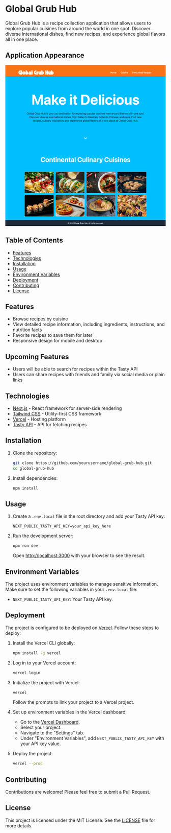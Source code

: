 # Global Grub Hub

Global Grub Hub is a recipe collection application that allows users to explore popular cuisines from around the world in one spot. Discover diverse international dishes, find new recipes, and experience global flavors all in one place.

## Application Appearance
![Web Application](/public/globalgrubhub.png)

## Table of Contents

- [Features](#features)
- [Technologies](#technologies)
- [Installation](#installation)
- [Usage](#usage)
- [Environment Variables](#environment-variables)
- [Deployment](#deployment)
- [Contributing](#contributing)
- [License](#license)

## Features

- Browse recipes by cuisine
- View detailed recipe information, including ingredients, instructions, and nutrition facts
- Favorite recipes to save them for later
- Responsive design for mobile and desktop

## Upcoming Features

- Users will be able to search for recipes within the Tasty API
- Users can share recipes with friends and family via social media or plain links

## Technologies

- [Next.js](https://nextjs.org/) - React framework for server-side rendering
- [Tailwind CSS](https://tailwindcss.com/) - Utility-first CSS framework
- [Vercel](https://vercel.com/) - Hosting platform
- [Tasty API](https://rapidapi.com/apidojo/api/tasty) - API for fetching recipes

## Installation

1. Clone the repository:

    ```bash
    git clone https://github.com/yourusername/global-grub-hub.git
    cd global-grub-hub
    ```

2. Install dependencies:

    ```bash
    npm install
    ```

## Usage

1. Create a `.env.local` file in the root directory and add your Tasty API key:

    ```env
    NEXT_PUBLIC_TASTY_API_KEY=your_api_key_here
    ```

2. Run the development server:

    ```bash
    npm run dev
    ```

    Open [http://localhost:3000](http://localhost:3000) with your browser to see the result.

## Environment Variables

The project uses environment variables to manage sensitive information. Make sure to set the following variables in your `.env.local` file:

- `NEXT_PUBLIC_TASTY_API_KEY`: Your Tasty API key.

## Deployment

The project is configured to be deployed on [Vercel](https://vercel.com/). Follow these steps to deploy:

1. Install the Vercel CLI globally:

    ```bash
    npm install -g vercel
    ```

2. Log in to your Vercel account:

    ```bash
    vercel login
    ```

3. Initialize the project with Vercel:

    ```bash
    vercel
    ```

    Follow the prompts to link your project to a Vercel project.

4. Set up environment variables in the Vercel dashboard:

    - Go to the [Vercel Dashboard](https://vercel.com/dashboard).
    - Select your project.
    - Navigate to the "Settings" tab.
    - Under "Environment Variables", add `NEXT_PUBLIC_TASTY_API_KEY` with your API key value.

5. Deploy the project:

    ```bash
    vercel --prod
    ```

## Contributing

Contributions are welcome! Please feel free to submit a Pull Request.

## License

This project is licensed under the MIT License. See the [LICENSE](LICENSE) file for more details.
